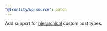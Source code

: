 ```yaml
---
"@frontity/wp-source": patch
---
```


Add support for [hierarchical](https://developer.wordpress.org/reference/functions/register_post_type/#hierarchical) custom post types.
